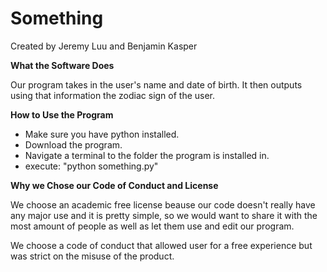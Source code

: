 # Something
Created by Jeremy Luu and Benjamin Kasper

**What the Software Does**

Our program takes in the user's name and date of birth. It then outputs using that information the zodiac sign of the user.

**How to Use the Program**
- Make sure you have python installed.
- Download the program.
- Navigate a terminal to the folder the program is installed in.
- execute: "python something.py"

**Why we Chose our Code of Conduct and License**

We choose an academic free license beause our code doesn't really have any major use and it is pretty simple, so we would want to share it with the most
amount of people as well as let them use and edit our program.

We choose a code of conduct that allowed user for a free experience but was strict on the misuse of the product.
